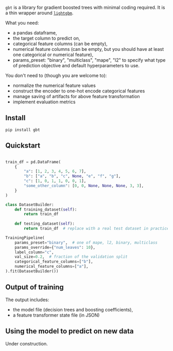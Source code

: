`gbt` is a library for gradient boosted trees with minimal coding required. It is a thin wrapper around [`lightgbm`](https://lightgbm.readthedocs.io/).

What you need:
- a pandas dataframe,
- the target column to predict on,
- categorical feature columns (can be empty),
- numerical feature columns (can be empty, but you should have at least one categorical or numerical feature),
- params_preset: "binary", "multiclass", "mape", "l2" to specify what type of prediction objective and default hyperparameters to use.

You don't need to (though you are welcome to):
- normalize the numerical feature values
- construct the encoder to one-hot encode categorical features
- manage saving of artifacts for above feature transformation
- implement evaluation metrics


## Install

```
pip install gbt
```


## Quickstart

```python

train_df = pd.DataFrame(
    {
        "a": [1, 2, 3, 4, 5, 6, 7],
        "b": ["a", "b", "c", None, "e", "f", "g"],
        "c": [1, 0, 1, 1, 0, 0, 1],
        "some_other_column": [0, 0, None, None, None, 3, 3],
    }
)

class DatasetBuilder:
    def training_dataset(self):
        return train_df
    
    def testing_dataset(self):
        return train_df  # replace with a real test dataset in practice

TrainingPipeline(
    params_preset="binary",  # one of mape, l2, binary, multiclass
    params_override={"num_leaves": 10},
    label_column="c",
    val_size=0.2,  # fraction of the validation split
    categorical_feature_columns=["b"],
    numerical_feature_columns=["a"],
).fit(DatasetBuilder())
```

## Output of training

The output includes:

- the model file (decision trees and boosting coefficients),
- a feature transformer state file (in JSON)

## Using the model to predict on new data

Under construction.
